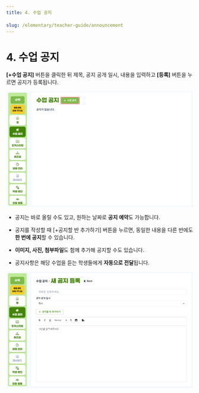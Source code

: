 ```yaml
---
title: 4. 수업 공지

slug: /elementary/teacher-guide/announcement
---
```


# 4. 수업 공지

**[+수업 공지]** 버튼을 클릭한 뒤 제목, 공지 공개 일시, 내용을 입력하고 **[등록]** 버튼을 누르면 공지가 등록됩니다.

![](/img/kr/elementary/teacher/04-01.jpg)

- 공지는 바로 올릴 수도 있고, 원하는 날짜로 **공지 예약**도 가능합니다.

- 공지를 작성할 때 [+공지할 반 추가하기] 버튼을 누르면, 동일한 내용을 다른 반에도 **한 번에 공지**할 수 있습니다.

- **이미지, 사진, 첨부파일**도 함께 추가해 공지할 수도 있습니다.

- 공지사항은 해당 수업을 듣는 학생들에게 **자동으로 전달**됩니다.

![](/img/kr/elementary/teacher/04-02.jpg)
